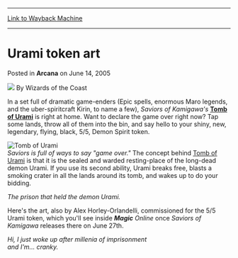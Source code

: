 
---
[Link to Wayback Machine](https://web.archive.org/web/20220630144836/https://magic.wizards.com/en/articles/archive/arcana/urami-token-art-2005-06-14)

[_metadata_:author]:- "Wizards of the Coast"
[_metadata_:description]:- "In a set full of dramatic game-enders (Epic spells, enormous Maro legends, and the uber-spiritcraft Kirin, to name a few), Saviors of Kamigawa's Tomb of Urami is right at home. Want to declare the game over right now? Tap some lands, throw all of them into the bin, and say hello to your shiny, new, legendary, flying, black, 5/5, Demon Spirit token. Saviors is full of ways to"
[_metadata_:generator]:- "Drupal 7 (http://drupal.org)"
[_metadata_:node]:- "608771"
[_metadata_:publish_date]:- "2005-06-14"
[_metadata_:source]:- "div-main-content"
[_metadata_:title]:- "Urami token art"
[_metadata_:wayback_capture_timestamp]:- "2022-06-30 14:48:36"
[_metadata_:wayback_raw_url]:- "https://web.archive.org/web/20220630144836id_/https://magic.wizards.com/en/articles/archive/arcana/urami-token-art-2005-06-14"
[_metadata_:wayback_url]:- "https://magic.wizards.com/en/articles/archive/arcana/urami-token-art-2005-06-14"
---


Urami token art
===============



 Posted in **Arcana**
 on June 14, 2005 






![](https://media.magic.wizards.com/styles/auth_small/public/images/person/wizards_author.jpg)
By Wizards of the Coast











In a set full of dramatic game-enders (Epic spells, enormous Maro legends, and the uber-spiritcraft Kirin, to name a few), *Saviors of Kamigawa's* 
**[Tomb of Urami](https://gatherer.wizards.com/Pages/Card/Details.aspx?name=Tomb+of+Urami)** is right at home. Want to declare the game over right now? Tap some lands, throw all of them into the bin, and say hello to your shiny, new, legendary, flying, black, 5/5, Demon Spirit token.


![Tomb of Urami](http://gatherer.wizards.com/Handlers/Image.ashx?type=card&name=Tomb+of+Urami)  
*Saviors is full of ways to say "game over."*
The concept behind [Tomb of Urami](https://gatherer.wizards.com/Pages/Card/Details.aspx?name=Tomb+of+Urami) is that it is the sealed and warded resting-place of the long-dead demon Urami. If you use its second ability, Urami breaks free, blasts a smoking crater in all the lands around its tomb, and wakes up to do your bidding.


  
*The prison that held the demon Urami.*



Here's the art, also by Alex Horley-Orlandelli, commissioned for the 5/5 Urami token, which you'll see inside ***Magic** Online* once *Saviors of Kamigawa* releases there on June 27th.


  
*Hi, I just woke up after millenia of imprisonment  
 and I'm... cranky.*








